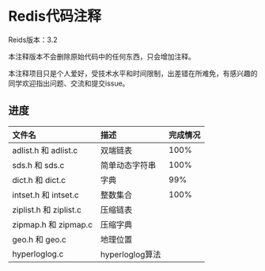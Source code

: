 # Redis代码注释

Reids版本：3.2

本注释版本不会删除原始代码中的任何东西，只会增加注释。

本注释项目只是个人爱好，受技术水平和时间限制，出差错在所难免，有感兴趣的同学欢迎指出问题、交流和提交issue。

## 进度

|  文件名  | 描述    | 完成情况
|:------------------|:------------------|:------------------
| adlist.h 和 adlist.c  | 双端链表 | 100%
| sds.h 和 sds.c | 简单动态字符串 | 100%
| dict.h 和 dict.c | 字典 | 99%
| intset.h 和 intset.c | 整数集合 | 100%
| ziplist.h 和 ziplist.c | 压缩链表 |
| zipmap.h 和 zipmap.c | 压缩字典 |
| geo.h 和 geo.c | 地理位置 |
| hyperloglog.c | hyperloglog算法 |